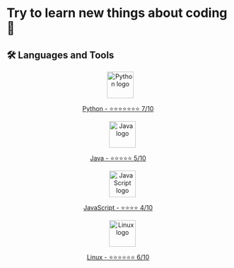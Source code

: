 # Try to learn new things about coding 🌱

## 🛠️ Languages and Tools

<div align="center">
  <a href="https://www.python.org" target="_blank" style="margin: 10px;">
    <img src="https://cdn.jsdelivr.net/gh/devicons/devicon/icons/python/python-original.svg" alt="Python logo" width="60" height="60">
    <p>Python - ⭐⭐⭐⭐⭐⭐⭐ 7/10</p>
  </a>
  <a href="https://www.java.com" target="_blank" style="margin: 10px;">
    <img src="https://upload.wikimedia.org/wikipedia/en/3/30/Java_programming_language_logo.svg" alt="Java logo" width="60" height="60">
    <p>Java - ⭐⭐⭐⭐⭐ 5/10</p>
  </a>
  <a href="https://developer.mozilla.org/en-US/docs/Web/JavaScript" target="_blank" style="margin: 10px;">
    <img src="https://upload.wikimedia.org/wikipedia/commons/9/99/Unofficial_JavaScript_logo_2.svg" alt="JavaScript logo" width="60" height="60">
    <p>JavaScript - ⭐⭐⭐⭐ 4/10</p>
  </a>
  <a href="https://www.kernel.org" target="_blank" style="margin: 10px;">
    <img src="https://upload.wikimedia.org/wikipedia/commons/a/af/Tux.png" alt="Linux logo" width="60" height="60">
    <p>Linux - ⭐⭐⭐⭐⭐⭐ 6/10</p>
  </a>
</div>
